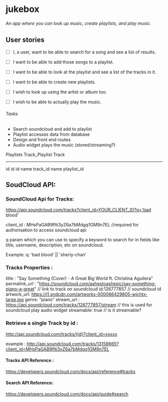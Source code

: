 # jukebox
###### An app where you can look up music, create playlists, and play music.



## User stories

- [ ] I, a user, want to be able to search for a song and see a list of results.
- [ ] I want to be able to add those songs to a playlist.
- [ ] I want to be able to look at the playlist and see a list of the tracks in it.
- [ ] I want to be able to create new playlists.
- [ ] I wish to look up using the artist or album too.
- [ ] I wish to be able to actually play the music.



###### Tasks

- Search soundcloud and add to playlist
- Playlist accesses data from database
- Design and front end routes
- Audio widget plays the music (stored/streaming?)




Playlists     Track_Playlist     Track
---------     --------------     ------
id            id                 id
name          track_id           name
              playlist_id


## SoudCloud API:


### SoundCloud Api for Tracks:
https://api.soundcloud.com/tracks?client_id=YOUR_CLIENT_ID?q='bad blood’

client_id : MHsPaGAB9flti3yZ6a7bMdgq1GM9n7EL   //required for authorisation to access soundcloud api

q param which you can use to specify a keyword to search for in fields like title, username, description, etc on soundcloud.

Example: 
  q: ‘bad blood’ || 'sherly-chan'
  

### Tracks Properties :

title : "Say Something (Cover) - A Great Big World ft. Christina Aguilera"
permalink_url : 	"https://soundcloud.com/ashestoashesjc/say-something-piano-a-great"   // link to track on soundcloud
id:126777857        // soundcloud id
artwork_url: https://i1.sndcdn.com/artworks-000066429805-wjchtx-large.jpg
genre: “piano”
stream_url : https://api.soundcloud.com/tracks/126777857/stream   // this is used for soundcloud play audio widget
streamable: true    // is it streamable? 

### Retrieve a single Track by id :

http://api.soundcloud.com/tracks/{id}?client_id=xxxxx

example : 
http://api.soundcloud.com/tracks/13158665?client_id=MHsPaGAB9flti3yZ6a7bMdgq1GM9n7EL



#### Tracks API Reference :
https://developers.soundcloud.com/docs/api/reference#tracks

#### Search API Reference:
https://developers.soundcloud.com/docs/api/guide#search

